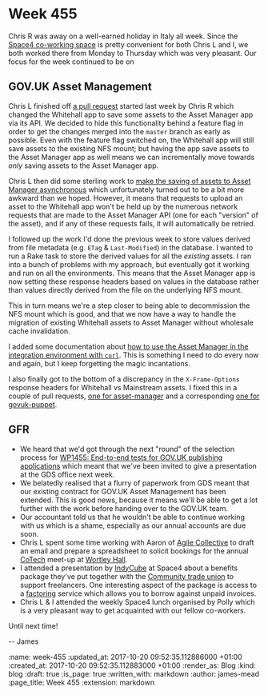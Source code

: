 Week 455
========

Chris R was away on a well-earned holiday in Italy all week. Since the [Space4 co-working space][space4] is pretty convenient for both Chris L and I, we both worked there from Monday to Thursday which was very pleasant. Our focus for the week continued to be on

[space4]: http://space4.tech

## GOV.UK Asset Management

Chris L finished off [a pull request][pr-3464] started last week by Chris R which changed the Whitehall app to save some assets to the Asset Manager app via its API. We decided to hide this functionality behind a feature flag in order to get the changes merged into the `master` branch as early as possible. Even with the feature flag switched on, the Whitehall app will still save assets to the existing NFS mount; but having the app save assets to the Asset Manager app as well means we can incrementally move towards *only* saving assets to the Asset Manager app.

Chris L then did some sterling work to [make the saving of assets to Asset Manager asynchronous][pr-3480] which unfortunately turned out to be a bit more awkward than we hoped. However, it means that requests to upload an asset to the Whitehall app won't be held up by the numerous network requests that are made to the Asset Manager API (one for each "version" of the asset), and if any of these requests fails, it will automatically be retried.

I followed up the work I'd done the previous week to store values derived from file metadata (e.g. `ETag` & `Last-Modified`) in the database. I wanted to run a Rake task to store the derived values for all the *existing* assets. I ran into a bunch of problems with my approach, but eventually got it working and run on all the environments. This means that the Asset Manager app is now setting these response headers based on values in the database rather than values directly derived from the file on the underlying NFS mount.

This in turn means we're a step closer to being able to decommission the NFS mount which is good, and that we now have a way to handle the migration of existing Whitehall assets to Asset Manager without wholesale cache invalidation.

I added some documentation about [how to use the Asset Manager in the integration environment with `curl`][pr-253]. This is something I need to do every now and again, but I keep forgetting the magic incantations.

I also finally got to the bottom of a discrepancy in the `X-Frame-Options` response headers for Whitehall vs Mainstream assets. I fixed this in a couple of pull requests, [one for asset-manager][pr-246] and a corresponding [one for govuk-puppet][pr-6602].

[pr-3464]: https://github.com/alphagov/whitehall/pull/3464
[pr-3480]: https://github.com/alphagov/whitehall/pull/3480
[pr-253]: https://github.com/alphagov/asset-manager/pull/253
[pr-246]: https://github.com/alphagov/asset-manager/pull/246
[pr-6602]: https://github.com/alphagov/govuk-puppet/pull/6602

## GFR

* We heard that we'd got through the next "round" of the selection process for [WP1455: End-to-end tests for GOV.UK publishing applications][wp1455] which meant that we've been invited to give a presentation at the GDS office next week.
* We belatedly realised that a flurry of paperwork from GDS meant that our existing contract for GOV.UK Asset Management has been extended. This is good news, because it means we'll be able to get a lot further with the work before handing over to the GOV.UK team.
* Our accountant told us that he wouldn't be able to continue working with us which is a shame, especially as our annual accounts are due soon.
* Chris L spent some time working with Aaron of [Agile Collective][] to draft an email and prepare a spreadsheet to solicit bookings for the annual [CoTech][] meet-up at [Wortley Hall][].
* I attended a presentation by [IndyCube][] at Space4 about a benefits package they've put together with the [Community trade union][] to support freelancers. One interesting aspect of the package is access to a [factoring][] service which allows you to borrow against unpaid invoices.
* Chris L & I attended the weekly Space4 lunch organised by Polly which is a very pleasant way to get acquainted with our fellow co-workers.

Until next time!

-- James

[wp1455]: https://www.digitalmarketplace.service.gov.uk/digital-outcomes-and-specialists/opportunities/5122
[Agile Collective]: https://agile.coop/about-us
[CoTech]: https://www.coops.tech/
[Wortley Hall]: http://www.wortleyhall.org.uk/
[IndyCube]: https://www.indycube.community/
[Community trade union]: http://community-tu.org/
[factoring]: https://en.wikipedia.org/wiki/Factoring_(finance)

:name: week-455
:updated_at: 2017-10-20 09:52:35.112886000 +01:00
:created_at: 2017-10-20 09:52:35.112883000 +01:00
:render_as: Blog
:kind: blog
:draft: true
:is_page: true
:written_with: markdown
:author: james-mead
:page_title: Week 455
:extension: markdown
